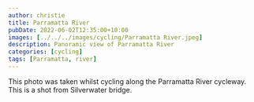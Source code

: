```yaml
---
author: christie
title: Parramatta River
pubDate: 2022-06-02T12:35:00+10:00
images: [../../../images/cycling/Parramatta River.jpeg]
description: Panoramic view of Parramatta River
categories: [cycling]
tags: [Parramatta, river]
---
```


This photo was taken whilst cycling along the Parramatta River cycleway. This
is a shot from Silverwater bridge.

